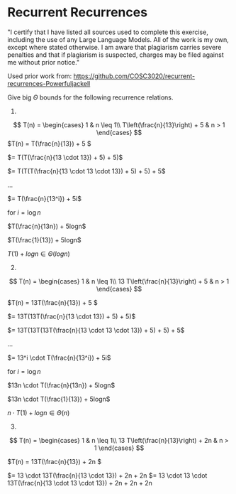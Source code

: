 # Recurrent Recurrences

"I certify that I have listed all sources used to complete this exercise, including the use of any Large Language Models. All of the work is my own, except where stated otherwise. I am aware that plagiarism carries severe penalties and that if plagiarism is suspected, charges may be filed against me without prior notice." 

Used prior work from: https://github.com/COSC3020/recurrent-recurrences-Powerfuljackell

Give big $\Theta$ bounds for the following recurrence relations.

1.
$$ T(n) =
    \begin{cases}
        1 & n \leq 1\\
        T\left(\frac{n}{13}\right) + 5 & n > 1
    \end{cases}
$$
$T(n) = T(\frac{n}{13}) + 5 $

$= T(T(\frac{n}{13 \cdot 13}) + 5) + 5)$

$= T(T(T(\frac{n}{13 \cdot 13 \cdot 13}) + 5) + 5) + 5$

$...$

$= T(\frac{n}{13^i}) + 5i$

for $i = \log n$

$T(\frac{n}{13n}) + 5logn$

$T(\frac{1}{13}) + 5logn$

$T(1) + logn \in \Theta(logn)$

2.
$$ T(n) =
    \begin{cases}
        1 & n \leq 1\\
        13 T\left(\frac{n}{13}\right) + 5 & n > 1
    \end{cases}
$$

$T(n) = 13T(\frac{n}{13}) + 5 $

$= 13T(13T(\frac{n}{13 \cdot 13}) + 5) + 5)$

$= 13T(13T(13T(\frac{n}{13 \cdot 13 \cdot 13}) + 5) + 5) + 5$

$...$

$= 13^i \cdot T(\frac{n}{13^i}) + 5i$

for $i = \log n$

$13n \cdot T(\frac{n}{13n}) + 5logn$

$13n \cdot T(\frac{1}{13}) + 5logn$

$n \cdot T(1) + logn \in \Theta(n)$

3.
$$ T(n) =
    \begin{cases}
        1 & n \leq 1\\
        13 T\left(\frac{n}{13}\right) + 2n & n > 1
    \end{cases}
$$

$T(n) = 13T(\frac{n}{13}) + 2n $

$= 13 \cdot 13T(\frac{n}{13 \cdot 13}) + 2n + 2n
$= 13 \cdot 13 \cdot 13T(\frac{n}{13 \cdot 13 \cdot 13}) + 2n + 2n + 2n
